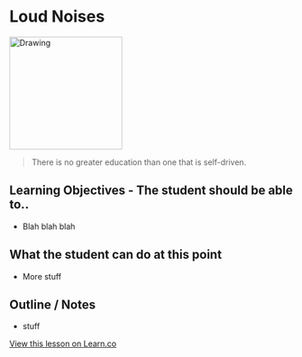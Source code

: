 # Loud Noises

<img src="http://i.imgur.com/asu8fcm.jpg?1" alt="Drawing" style="width: 200px;"/>  


> There is no greater education than one that is self-driven.

## Learning Objectives - The student should be able to..

* Blah blah blah

## What the student can do at this point 

* More stuff

## Outline / Notes

*  stuff

<a href='https://learn.co/lessons/iOSTests' data-visibility='hidden'>View this lesson on Learn.co</a>
